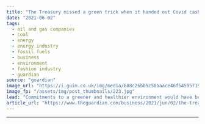 ```yaml
---
title: "The Treasury missed a green trick when it handed out Covid cash | Phillip Inman"
date: "2021-06-02"
tags: 
  - oil and gas companies
  - coal
  - energy
  - energy industry
  - fossil fuels
  - business
  - environment
  - fashion industry
  - guardian
source: "guardian"
image_url: "https://i.guim.co.uk/img/media/688c26bb9c50aaace46f54595719074cdbf0a479/0_60_2000_1200/master/2000.jpg?width=460&quality=85&auto=format&fit=max&s=6300c926b07f2e1b4dd6aa3248cf8207"
image_fp: "/assets/img/post_thumbnails/223.jpg"
lead: "Commitments to a greener and healthier environment would have been a reasonable price to askWhen the government reacted to the coronavirus pandemic in 2020 with unprecedented rescue funds, ministers were urged to attach strings before the money disap..."
article_url: "https://www.theguardian.com/business/2021/jun/02/the-treasury-missed-a-green-trick-when-it-handed-out-covid-cash"
---
```


---
